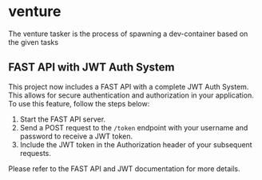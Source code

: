 # venture
The venture tasker is the process of spawning a dev-container based on the given tasks

## FAST API with JWT Auth System
This project now includes a FAST API with a complete JWT Auth System. This allows for secure authentication and authorization in your application. To use this feature, follow the steps below:

1. Start the FAST API server.
2. Send a POST request to the `/token` endpoint with your username and password to receive a JWT token.
3. Include the JWT token in the Authorization header of your subsequent requests.

Please refer to the FAST API and JWT documentation for more details.
